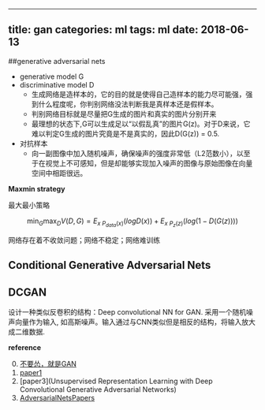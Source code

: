 ---
 title: gan
 categories: ml
 tags: ml
 date: 2018-06-13
 ---

##generative adversarial nets



- generative model G
- discriminative model D
    - 生成网络是造样本的，它的目的就是使得自己造样本的能力尽可能强，强到什么程度呢，你判别网络没法判断我是真样本还是假样本。
    - 判别网络目标就是尽量把G生成的图片和真实的图片分别开来
    - 最理想的状态下,G可以生成足以“以假乱真”的图片G(z)。对于D来说，它难以判定G生成的图片究竟是不是真实的，因此D(G(z)) = 0.5.
- 对抗样本
    - 向一副图像中加入随机噪声，确保噪声的强度非常低（L2范数小），以至于在视觉上不可感知，但是却能够实现加入噪声的图像与原始图像在向量空间中相距很远。
    
**Maxmin strategy**

最大最小策略

$$\min_{G}\max_{D}V(D,G)=E_{x~P_{data}(x)}(logD(x))+E_{x~P_z(z)}(log(1-D(G(z))))$$


网络存在着不收敛问题；网络不稳定；网络难训练





## Conditional Generative Adversarial Nets

## DCGAN

设计一种类似反卷积的结构：Deep convolutional NN for GAN. 采用一个随机噪声向量作为输入,
如高斯噪声。输入通过与CNN类似但是相反的结构，将输入放大成二维数据.

**reference**

0. [不要怂，就是GAN](http://www.cnblogs.com/Charles-Wan/p/6266279.html)
1. [paper1](https://arxiv.org/pdf/1406.2661.pdf)
3. [paper3](Unsupervised Representation Learning with Deep Convolutional Generative Adversarial Networks)
4. [AdversarialNetsPapers](https://github.com/zhangqianhui/AdversarialNetsPapers)

